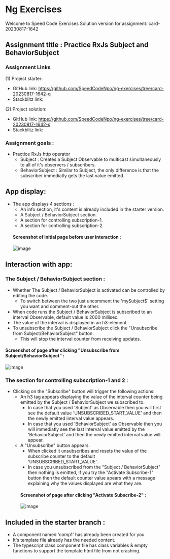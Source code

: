 # Ng Exercises

Welcome to Speed Code Exercises
Solution version for assignment: card-20230817-1642

## Assignment title : Practice RxJs Subject and BehaviorSubject

### Assignment Links

(1) Project starter:

- GitHub link: https://github.com/SpeedCodeNpo/ng-exercises/tree/card-20230817-1642-q
- Stackblitz link:

(2) Project solution:

- GitHub link: https://github.com/SpeedCodeNpo/ng-exercises/tree/card-20230817-1642-s
- Stackblitz link:

### Assignment goals :

- Practice RxJs http operator
  - Subject : Creates a Subject Observable to multicast simultaneously to all of it's observers / subscribers.
  - BehaviorSubject : Similar to Subject, the only difference is that the subscriber immediatly gets the last value emitted.

## App display:

- The app displays 4 sections :
  - An info section, it's content is already included in the starter version.
  - A Subject / BehaviorSubject section.
  - A section for controlling subscription-1.
  - A section for controlling subscription-2.
  #### Screenshot of initial page before user interaction :
  ![image](https://github.com/SpeedCodeNpo/ng-exercises/assets/132397719/06967973-0c09-48e3-b7d7-6ca950fa13fb)

## Interaction with app:

### The Subject / BehaviorSubject section :

- Whether The Subject / BehaviorSubject is activated can be controlled by editing the code.
  - To switch between the two just uncomment the 'mySubject$' setting you want and comment-out the other.
- When code runs the Subject / BehaviorSubject is subscribed to an interval Observable, default value is 2000 millisec.
- The value of the interval is displayed in an h3-element.
- To unsubscribe the Subject / BehaviorSubject click the "Unsubscribe from Subject/BehaviorSubject" button.
  - This will stop the interval counter from receiving updates.

#### Screenshot of page after clicking "Unsubscribe from Subject/BehaviorSubject" :
![image](https://github.com/SpeedCodeNpo/ng-exercises/assets/132397719/33fd47bb-a771-4f85-bb66-175c89e9859b)

### The section for controlling subscription-1 and 2 :

- Clicking on the "Subscribe" button will trigger the following actions:
  - An h3 tag appears displaying the value of the interval counter being emitted by the Subject / BehaviorSubject we subscribed to.
    - In case that you used 'Subject' as Observable then you will first see the default value 'UNSUBSCRIBED_START_VALUE' and then the newly emitted interval value appears.
    - In case that you used 'BehaviorSubject' as Observable then you will immediatly see the last interval value emitted by the 'BehaviorSubject' and then the newly emitted interval value will appear.
  - A "Unsubscribe" button appears.
    - When clicked it unsubscribes and resets the value of the subscribe counter to the default 'UNSUBSCRIBED_START_VALUE'.
    - In case you unsubscribed from the "Subject / BehaviorSubject" then nothing is emitted, if you try the "Activate Subscribe-1" button then the default counter value apears with a message explaining why the values displayed are what they are.
    #### Screenshot of page after clicking "Activate Subscribe-2" :
    ![image](https://github.com/SpeedCodeNpo/ng-exercises/assets/132397719/c7b44905-cd79-4f2a-8aab-26413ce78750)

## Included in the starter branch :

- A component named 'comp1' has already been created for you.
- It's template file already has the needed content.
- The typescript class component file has class variables & empty functions to support the template html file from not crashing.
